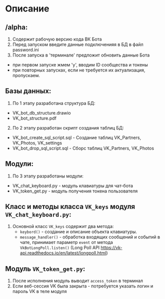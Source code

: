 # Описание

## /alpha:
1. Содержит рабочую версию кода ВК Бота
2. Перед запуском введите данные подключенияя в БД в файл password.ini
3. После запуска в 'терминале' предложит обновить данные Бота
- при первом запуске жмем 'y', вводим ID сообщества и токены
- при повторных запусках, если не требуется их актуализация, пропускаем.

## Базы данных:
1. По 1 этапу разработана структура БД:
- VK_bot_db_structure.drawio
- VK_bot_structure.pdf
2. По 2 этапу разработан скрипт создания таблиц БД:
- VK_bot_create_sql_script.sql - Создание таблиц VK_Partners, VK_Photos, VK_settings
- VK_bot_drop_sql_script.sql - Сборс таблиц VK_Partners, VK_Photos

## Модули:
1. По 3 этапу разработаны модули:
- VK_chat_keyboard.pу - модуль клавиатуры для чат-бота
- VK_token_get.py - модуль получения токена пользователя 

## Класс и методы класса `VK_keys` модуля `VK_chat_keyboard.pу`:
1. Основной класс `VK_keys` содержит два метода:
    - `keybord()` - создание и описание объекта клавиатуры.
    - `message_handler()` - обработка входящих сообщений и  событий в чате, принимает параметр `event` от метода `VkBotLongPoll.listen()` (Long Poll API <https://vk-api.readthedocs.io/en/latest/longpoll.html>)

## Модуль `VK_token_get.py`:
1. После исполнения модуль выводит `access_token` в терминал
2. Если веб-сессия VK была закрыта - потребуется указать логин и пароль VK в теле модуля
